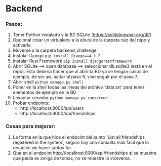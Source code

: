 # Backend

### Pasos:
1. Tener Python instalado y la BD SQLite (https://sqlitebrowser.org/dl/)
2. Opcional crear un virtualenv a la altura de la carpeta raiz del repo y activarlo
3. Moverse a la carpeta backend_challenge
4. Instalar Django `pip install Django==4.1.7`
5. Instalar Rest Framework `pip install djangorestframework`
6. Abrir SQLite --> open database --> seleccionar db.sqlite3 (está en el repo).
Esto debería hacer que al abrir la BD ya se tengan casos de ejemplo, de ser así, saltar al paso 9, sino seguir por el paso 7.
7. Abrir shell `python manage.py shell`
8. Poner en la shell todas las líneas del archivo 'data.txt' para tener elementos de ejemplo en la BD
9. Levantar servidor `python manage.py runserver`
10. Probar endpoints:
    - http://localhost:8000/api/users
    - http://localhost:8000/api/friendships

### Cosas para mejorar:
1. La forma en la que hice el endpoint del punto 'List all friendships registered in the system', seguro hay una consulta más facil que lo resuelve sin hacer tantos for.
2. Que en el endpoint http://localhost:8000/api/friendships si se muestra que paula es amiga de tomas, no se muestre la viceversa.



